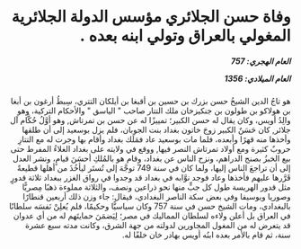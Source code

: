 <h1 dir="rtl">وفاة حسن الجلائري مؤسس الدولة الجلائرية المغولي بالعراق وتولي ابنه بعده .</h1>

<h5 dir="rtl">العام الهجري:  757

العام الميلادي: 1356

</h5>

<p dir="rtl">هو تاجُ الدين الشيخُ حسن بزرك بن حسين بن أقبغا بن أيلكان التتري، سِبطُ أرغون بن أبغا بن هولاكو بن طولون بن جنكيزخان ملك التتار صاحب " الياسق " والأحكام التركية، وهو والِدُ أويس، وكان يقال له حسن الكبير؛ تمييزًا له عن حسن بن تمرتاش, وهو أوَّلُ حُكَّام آل جلائر, كان حَسَنٌ الكبير زوجَ خاتون بغداد بنت الجوبان، فلم يزل بوسعيد إلى أن طلقها وأخذها منه قهرًا وأبعده، فلما مات بوسعيد عاد فمَلَك بغداد وأقام بها وجرت له مع التتارِ حروبٌ كثيرة ومع أولاد تمرتاش النصر فيها, ووقع في ولايته على بغداد الغلاءُ المفرط حتى بيع الخبزُ بصنج الدراهم، ونزح الناس عن بغداد، وقام هو بالمُلكِ أحسَنَ قيامٍ، ونشر العدل إلى أن تراجعَ الناس إليها، ولما كان في سنة 749 توجَّهَ إلى تُستَر ليأخُذَ من أهلها قطيعةً قَرَّرها عليهم فأخذها وعاد فوجد نوَّابه في بغداد قد وجدوا في رواق الغزر ببغداد ثلاثة قدورٍ مثل قدور الهريسة طول كل جبٍّ منها نحو ذراعين ونصف، والثلاثة مملوءة ذهبًا مِصريًّا وصوريا ويوسيفا وفي بعض سكة الناصر البغدادي، فيقال: جاء وزن ذلك أربعين قنطارًا بالبغدادي، ومات الشيخ حسن في سنة 757 وكان سياسيًّا وحكيمًا، فلم يُعلِنْ نَفسَه سلطانًا في العراق بل أعلن ولاءه لسلطان المماليك في مصر؛ لِيَضمَنَ حمايتَهم له من أي عدوان قد يتعرض له من المغول المجاورين لدولته من جهة الشرق، وكانت مدته سبع عشرة سنة، ثم قام بالأمر بعده ابنُه أويس بهادر خان خلفًا له.</p></br>
